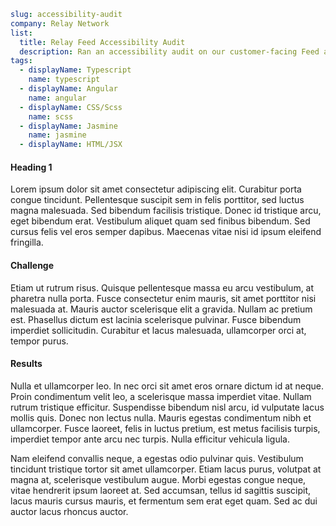 ```yml
slug: accessibility-audit
company: Relay Network
list:
  title: Relay Feed Accessibility Audit
  description: Ran an accessibility audit on our customer-facing Feed application. Identified and implemented a number of fixes including adding alt text to uploaded images, revamping the mobile navigation, and using aria tags much more liberally.
tags:
  - displayName: Typescript
    name: typescript
  - displayName: Angular
    name: angular
  - displayName: CSS/Scss
    name: scss
  - displayName: Jasmine
    name: jasmine
  - displayName: HTML/JSX
```

#### Heading 1

Lorem ipsum dolor sit amet consectetur adipiscing elit. Curabitur porta congue tincidunt. Pellentesque suscipit sem in felis porttitor, sed luctus magna malesuada. Sed bibendum facilisis tristique. Donec id tristique arcu, eget bibendum erat. Vestibulum aliquet quam sed finibus bibendum. Sed cursus felis vel eros semper dapibus. Maecenas vitae nisi id ipsum eleifend fringilla.

#### Challenge

Etiam ut rutrum risus. Quisque pellentesque massa eu arcu vestibulum, at pharetra nulla porta. Fusce consectetur enim mauris, sit amet porttitor nisi malesuada at. Mauris auctor scelerisque elit a gravida. Nullam ac pretium est. Phasellus dictum est lacinia scelerisque pulvinar. Fusce bibendum imperdiet sollicitudin. Curabitur et lacus malesuada, ullamcorper orci at, tempor purus.

#### Results

Nulla et ullamcorper leo. In nec orci sit amet eros ornare dictum id at neque. Proin condimentum velit leo, a scelerisque massa imperdiet vitae. Nullam rutrum tristique efficitur. Suspendisse bibendum nisl arcu, id vulputate lacus mollis quis. Donec non lectus nulla. Mauris egestas condimentum nibh et ullamcorper. Fusce laoreet, felis in luctus pretium, est metus facilisis turpis, imperdiet tempor ante arcu nec turpis. Nulla efficitur vehicula ligula.

Nam eleifend convallis neque, a egestas odio pulvinar quis. Vestibulum tincidunt tristique tortor sit amet ullamcorper. Etiam lacus purus, volutpat at magna at, scelerisque vestibulum augue. Morbi egestas congue neque, vitae hendrerit ipsum laoreet at. Sed accumsan, tellus id sagittis suscipit, lacus mauris cursus mauris, et fermentum sem erat eget quam. Sed ac dui auctor lacus rhoncus auctor.
